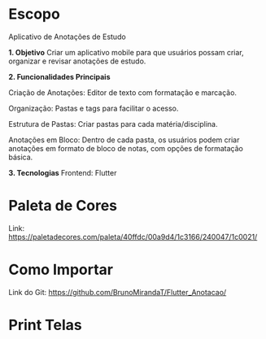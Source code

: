 # Escopo

Aplicativo de Anotações de Estudo

**1. Objetivo**
Criar um aplicativo mobile para que usuários possam criar, organizar e revisar anotações de estudo.

**2. Funcionalidades Principais**

Criação de Anotações: Editor de texto com formatação e marcação.

Organização: Pastas e tags para facilitar o acesso.

Estrutura de Pastas: Criar pastas para cada matéria/disciplina.

Anotações em Bloco: Dentro de cada pasta, os usuários podem criar anotações em formato de bloco de notas, com opções de formatação básica.

**3. Tecnologias**
Frontend: Flutter

# Paleta de Cores

Link: https://paletadecores.com/paleta/40ffdc/00a9d4/1c3166/240047/1c0021/

# Como Importar

Link do Git: https://github.com/BrunoMirandaT/Flutter_Anotacao/

# Print Telas


